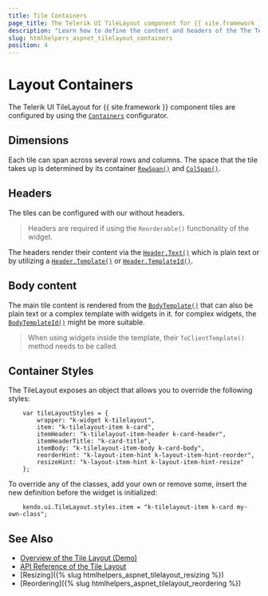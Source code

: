 ```yaml
---
title: Tile Containers
page_title: The Telerik UI TileLayout component for {{ site.framework }} Documentation - TileLayout Containers
description: "Learn how to define the content and headers of the The Telerik UI TileLayout component for {{ site.framework }} containers."
slug: htmlhelpers_aspnet_tilelayout_containers
position: 4
---
```


# Layout Containers

The Telerik UI TileLayout for {{ site.framework }} component tiles are configured by using the [`Containers`](/api/kendo.mvc.ui.fluent/tilelayoutbuilder#containerssystemaction) configurator. 

## Dimensions

Each tile can span across several rows and columns. The space that the tile takes up is determined by its container [`RowSpan()`](/api/kendo.mvc.ui.fluent/tilelayoutcontainerbuilder#rowspansystemdouble) and [`ColSpan()`](/api/kendo.mvc.ui.fluent/tilelayoutcontainerbuilder#colspansystemdouble).

## Headers

The tiles can be configured with our without headers. 

> Headers are required if using the `Reorderable()` functionality of the widget.

The headers render their content via the [`Header.Text()`](/api/kendo.mvc.ui.fluent/tilelayoutcontainerheadersettingsbuilder#textsystemstring) which is plain text or by utilizing a [`Header.Template()`](/api/kendo.mvc.ui.fluent/tilelayoutcontainerheadersettingsbuilder#templatesystemstring) or [`Header.TemplateId()`](/api/kendo.mvc.ui.fluent/tilelayoutcontainerheadersettingsbuilder#templateidsystemstring).

## Body content

The main tile content is rendered from the [`BodyTemplate()`](/api/kendo.mvc.ui.fluent/tilelayoutcontainerbuilder#bodytemplatesystemstring) that can also be plain text or a complex template with widgets in it. for complex widgets, the [`BodyTemplateId()`](/api/kendo.mvc.ui.fluent/tilelayoutcontainerbuilder#bodytemplateidsystemstring) might be more suitable.

> When using widgets inside the template, their `ToClientTemplate()` method needs to be called.

## Container Styles

The TileLayout exposes an object that allows you to override the following styles:

```JS
    var tileLayoutStyles = {
        wrapper: "k-widget k-tilelayout",
        item: "k-tilelayout-item k-card",
        itemHeader: "k-tilelayout-item-header k-card-header",
        itemHeaderTitle: "k-card-title",
        itemBody: "k-tilelayout-item-body k-card-body",
        reorderHint: "k-layout-item-hint k-layout-item-hint-reorder",
        resizeHint: "k-layout-item-hint k-layout-item-hint-resize"
    };
```

To override any of the classes, add your own or remove some, insert the new definition before the widget is initialized:

```JS
    kendo.ui.TileLayout.styles.item = "k-tilelayout-item k-card my-own-class";
```

## See Also

* [Overview of the Tile Layout (Demo)](https://demos.telerik.com/kendo-ui/tilelayout/index)
* [API Reference of the Tile Layout](/api/tilelayout)
* [Resizing]({% slug htmlhelpers_aspnet_tilelayout_resizing %})
* [Reordering]({% slug htmlhelpers_aspnet_tilelayout_reordering %})
